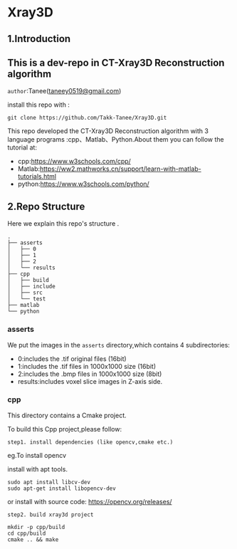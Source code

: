 # Xray3D

## 1.Introduction
## This is a dev-repo in CT-Xray3D Reconstruction algorithm

`author`:Tanee(taneey0519@gmail.com)

install this repo with :
```
git clone https://github.com/Takk-Tanee/Xray3D.git
```

This repo developed the CT-Xray3D Reconstruction algorithm with 3 language programs :cpp、Matlab、Python.About them you can follow the tutorial at:
- cpp:https://www.w3schools.com/cpp/
- Matlab:https://ww2.mathworks.cn/support/learn-with-matlab-tutorials.html
- python:https://www.w3schools.com/python/

## 2.Repo Structure

Here we explain this repo's structure .

```
.
├── asserts
│   ├── 0
│   ├── 1
│   ├── 2
│   └── results
├── cpp
│   ├── build
│   ├── include
│   ├── src
│   └── test
├── matlab
└── python
```
### asserts
We put the images in the `asserts` directory,which contains 4 subdirectories:
- 0:includes the .tif original files (16bit)
- 1:includes the .tif  files in 1000x1000 size (16bit)
- 2:includes the .bmp  files in 1000x1000 size (8bit)
- results:includes voxel slice images in Z-axis side.


### cpp
This  directory contains a Cmake project.

To build this Cpp project,please follow:

`step1. install dependencies (like opencv,cmake etc.)`

eg.To install opencv

 install with apt tools.
```
sudo apt install libcv-dev
sudo apt-get install libopencv-dev
```
or install with source code:
https://opencv.org/releases/

`step2. build xray3d project`
```
mkdir -p cpp/build
cd cpp/build
cmake .. && make
```



